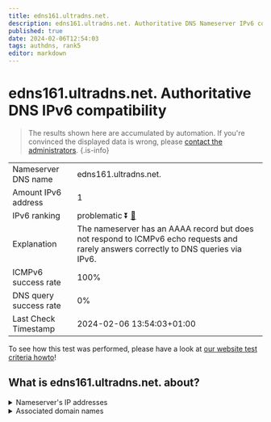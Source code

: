 ```yaml
---
title: edns161.ultradns.net.
description: edns161.ultradns.net. Authoritative DNS Nameserver IPv6 compatibility
published: true
date: 2024-02-06T12:54:03
tags: authdns, rank5
editor: markdown
---
```


# edns161.ultradns.net. Authoritative DNS IPv6 compatibility

> The results shown here are accumulated by automation. If you're convinced the displayed data is wrong, please [contact the administrators](/howto/chat). 
{.is-info}




|   |   |
| - | - |
| Nameserver DNS name | edns161.ultradns.net.
| Amount IPv6 address | 1
| IPv6 ranking | problematic :arrow_double_down: [🔗](/howto/ranking) |
| Explanation | The nameserver has an AAAA record but does not respond to ICMPv6 echo requests and rarely answers correctly to DNS queries via IPv6. |
| ICMPv6 success rate | 100%|
| DNS query success rate | 0% |
| Last Check Timestamp | 2024-02-06 13:54:03+01:00 |

To see how this test was performed, please have a look at [our website test criteria howto](/howto/testcriteria/authdns)!


## What is edns161.ultradns.net. about?




<details>
<summary>Nameserver's IP addresses</summary>

2610:a1:1014::2a1

</details>



<details>
<summary>Associated domain names</summary>

www.broadcom.com

</details>
